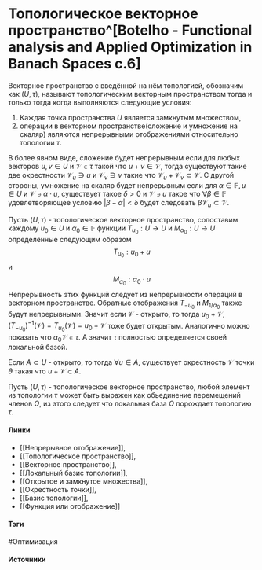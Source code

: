 # Топологическое векторное пространство^[Botelho - Functional analysis and Applied Optimization in Banach Spaces с.6]
Векторное пространство с введённой на нём топологией, обозначим как $(U,\tau)$, называют топологическим векторным пространством тогда и только тогда когда выполняются следующие условия:
1. Каждая точка пространства $U$ является замкнутым множеством,
2. операции в векторном пространстве(сложение и умножение на скаляр) являются непрерывными отображениями относительно топологии $\tau$.

В более явном виде, сложение будет непрерывным если для любых векторов $u,v\in U$ и $\mathcal{V}\in\tau$ такой что $u+v\in\mathcal{V}$, тогда существуют такие две окрестности $\mathcal{V}_{u}\ni u$ и $\mathcal{V}_{v}\ni v$ такие что $\mathcal{V}_{u}+\mathcal{V}_{v}\subset\mathcal{V}$. С другой стороны, умножение на скаляр будет непрерывным если для $\alpha\in\mathbb{F},u\in U$ и $\mathcal{V}\ni\alpha\cdot u$, существует такое $\delta>0$ и $\mathcal{V}\ni u$ такое что $\forall\beta\in\mathbb{F}$ удовлетворяющее условию $|\beta-\alpha|<\delta$ будет следовать $\beta\mathcal{V}_{u}\subset\mathcal{V}$.

Пусть $(U,\tau)$ - топологическое векторное пространство, сопоставим каждому $u_{0}\in U$ и $\alpha_{0}\in\mathbb{F}$ функции $T_{u_{0}}:U\rightarrow U$ и $M_{\alpha_{0}}:U\rightarrow U$ определённые следующим образом
$$
T_{u_{0}}:u_{0}+u
$$
и
$$
M_{\alpha_{0}}:\alpha_{0}\cdot u
$$
Непрерывность этих функций следует из непрерывности операций в векторном пространстве. 
Обратные отображения $T_{-u_{0}}$ и $M_{1/\alpha_{0}}$ также будут непрерывными. Значит если $\mathcal{V}$ - открыто, то тогда $u_{0}+\mathcal{V}$, $(T_{-u_{0}})^{-1}(\mathcal{V})=T_{u_{0}}(\mathcal{V})=u_{0}+\mathcal{V}$ тоже будет открытым. Аналогично можно показать что $\alpha_{0}\mathcal{V}\in\tau$. А значит $\tau$ полностью определяется своей локальной базой.

Если $A\subset U$ - открыто, то тогда $\forall u\in A$, существует окрестность $\mathcal{V}$ точки $\theta$ такая что $u+\mathcal{V}\subset A$.

Пусть $(U,\tau)$ - топологическое векторное пространство, любой элемент из топологии $\tau$ может быть выражен как обьединение перемещений членов $\Omega$, из этого следует что локальная база $\Omega$ порождает топологию $\tau$.
#### Линки
- [[Непрерывное отображение]],
- [[Топологическое пространство]],
- [[Векторное пространство]],
- [[Локальный базис топологии]],
- [[Открытое и замкнутое множества]],
- [[Окрестность точки]],
- [[Базис топологии]],
- [[Функция или отображение]]
#### Тэги
 #Оптимизация
#### Источники